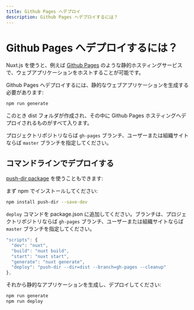 ```yaml
---
title: Github Pages へデプロイ
description: Github Pages へデプロイするには？
---
```


<!-- title: Github Pages Deployment -->
<!-- description: How to deploy Nuxt.js on Github Pages? -->

<!-- # How to deploy on Github Pages? -->

# Github Pages へデプロイするには？

<!-- Nuxt.js gives you the possibility to host your web application on any static hosting like [Github Pages](https://pages.github.com/) for example. -->

Nuxt.js を使うと、例えば [Github Pages](https://pages.github.com/) のような静的ホスティングサービスで、ウェブアプリケーションをホストすることが可能です。

<!-- To deploy on Github Pages, you need to generate your static web application: -->

Github Pages へデプロイするには、静的なウェブアプリケーションを生成する必要があります:

```bash
npm run generate
```

<!-- It will create a `dist` folder with everything inside ready to be deployed on Github Pages hosting. -->

このとき dist フォルダが作成され、その中に Github Pages ホスティングへデプロイされるものがすべて入ります。

<!-- Branch `gh-pages` for project repository OR branch `master` for user or organization site -->

プロジェクトリポジトリならば `gh-pages` ブランチ、ユーザーまたは組織サイトならば `master` ブランチを指定してください。

<!-- ## Command line deployment -->

## コマンドラインでデプロイする

<!-- You can also use [push-dir package](https://github.com/L33T-KR3W/push-dir): -->

[push-dir package](https://github.com/L33T-KR3W/push-dir) を使うこともできます:

<!-- First install it via npm: -->

まず npm でインストールしてください:

```bash
npm install push-dir --save-dev
```

<!-- Add a `deploy` command to your package.json with the branch as `gh-pages` for project repository OR `master` for user or organization site. -->

`deploy` コマンドを package.json に追加してください。ブランチは、プロジェクトリポジトリならば `gh-pages` ブランチ、ユーザーまたは組織サイトならば `master` ブランチを指定してください。

```js
"scripts": {
  "dev": "nuxt",
  "build": "nuxt build",
  "start": "nuxt start",
  "generate": "nuxt generate",
  "deploy": "push-dir --dir=dist --branch=gh-pages --cleanup"
},
```

<!-- Then generate and deploy your static application: -->

それから静的なアプリケーションを生成し、デプロイしてください:

```bash
npm run generate
npm run deploy
```
